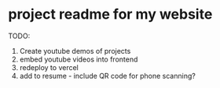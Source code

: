 # project readme for my website


TODO: 
1. Create youtube demos of projects
2. embed youtube videos into frontend
3. redeploy to vercel
4. add to resume - include QR code for phone scanning?